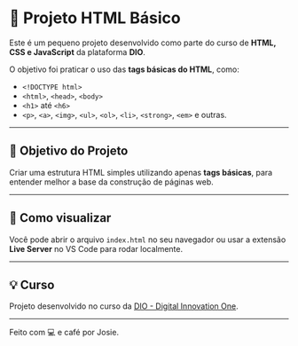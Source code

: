 # 🚀 Projeto HTML Básico

Este é um pequeno projeto desenvolvido como parte do curso de **HTML, CSS e JavaScript** da plataforma **DIO**.

O objetivo foi praticar o uso das **tags básicas do HTML**, como:

- `<!DOCTYPE html>`
- `<html>`, `<head>`, `<body>`
- `<h1>` até `<h6>`
- `<p>`, `<a>`, `<img>`, `<ul>`, `<ol>`, `<li>`, `<strong>`, `<em>` e outras.

---

## 📝 Objetivo do Projeto

Criar uma estrutura HTML simples utilizando apenas **tags básicas**, para entender melhor a base da construção de páginas web.

---

## 📁 Como visualizar

Você pode abrir o arquivo `index.html` no seu navegador ou usar a extensão **Live Server** no VS Code para rodar localmente.

---

## 💡 Curso

Projeto desenvolvido no curso da [DIO - Digital Innovation One](https://www.dio.me/).

---

Feito com 💻 e café por Josie.

